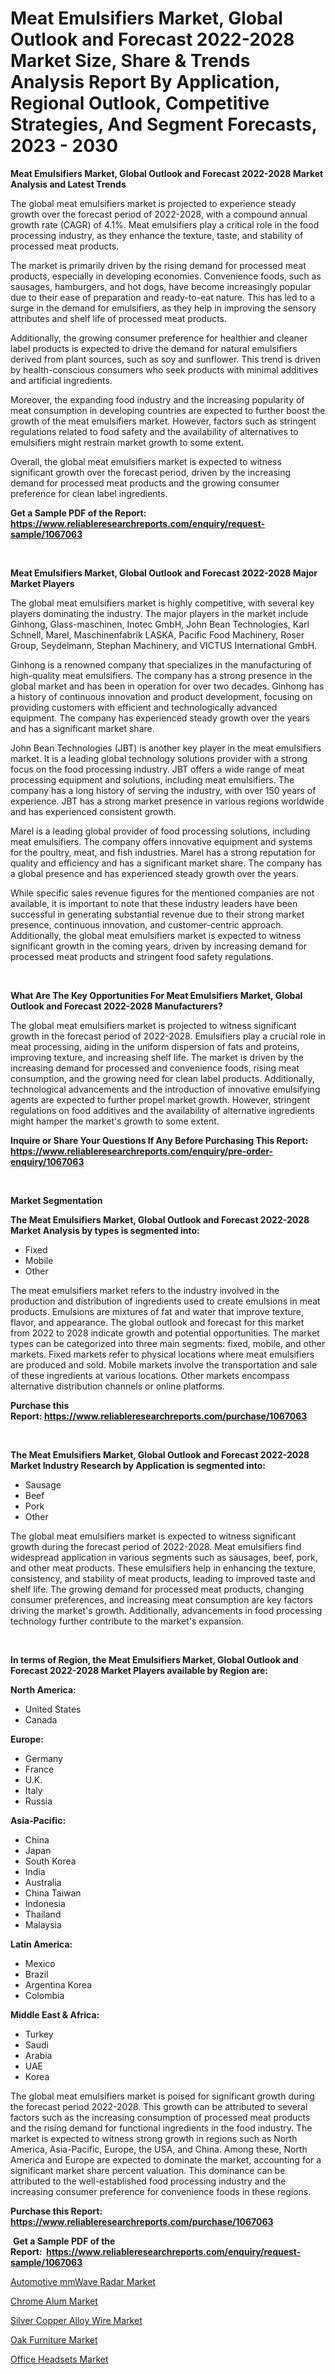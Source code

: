 <p><h1>Meat Emulsifiers Market, Global Outlook and Forecast 2022-2028 Market Size, Share & Trends Analysis Report By Application, Regional Outlook, Competitive Strategies, And Segment Forecasts, 2023 - 2030</h1></p><p><strong>Meat Emulsifiers Market, Global Outlook and Forecast 2022-2028 Market Analysis and Latest Trends</strong></p>
<p><p>The global meat emulsifiers market is projected to experience steady growth over the forecast period of 2022-2028, with a compound annual growth rate (CAGR) of 4.1%. Meat emulsifiers play a critical role in the food processing industry, as they enhance the texture, taste, and stability of processed meat products.</p><p>The market is primarily driven by the rising demand for processed meat products, especially in developing economies. Convenience foods, such as sausages, hamburgers, and hot dogs, have become increasingly popular due to their ease of preparation and ready-to-eat nature. This has led to a surge in the demand for emulsifiers, as they help in improving the sensory attributes and shelf life of processed meat products.</p><p>Additionally, the growing consumer preference for healthier and cleaner label products is expected to drive the demand for natural emulsifiers derived from plant sources, such as soy and sunflower. This trend is driven by health-conscious consumers who seek products with minimal additives and artificial ingredients.</p><p>Moreover, the expanding food industry and the increasing popularity of meat consumption in developing countries are expected to further boost the growth of the meat emulsifiers market. However, factors such as stringent regulations related to food safety and the availability of alternatives to emulsifiers might restrain market growth to some extent.</p><p>Overall, the global meat emulsifiers market is expected to witness significant growth over the forecast period, driven by the increasing demand for processed meat products and the growing consumer preference for clean label ingredients.</p></p>
<p><strong>Get a Sample PDF of the Report:&nbsp; <a href="https://www.reliableresearchreports.com/enquiry/request-sample/1067063">https://www.reliableresearchreports.com/enquiry/request-sample/1067063</a></strong></p>
<p>&nbsp;</p>
<p><strong>Meat Emulsifiers Market, Global Outlook and Forecast 2022-2028 Major Market Players</strong></p>
<p><p>The global meat emulsifiers market is highly competitive, with several key players dominating the industry. The major players in the market include Ginhong, Glass-maschinen, Inotec GmbH, John Bean Technologies, Karl Schnell, Marel, Maschinenfabrik LASKA, Pacific Food Machinery, Roser Group, Seydelmann, Stephan Machinery, and VICTUS International GmbH. </p><p>Ginhong is a renowned company that specializes in the manufacturing of high-quality meat emulsifiers. The company has a strong presence in the global market and has been in operation for over two decades. Ginhong has a history of continuous innovation and product development, focusing on providing customers with efficient and technologically advanced equipment. The company has experienced steady growth over the years and has a significant market share.</p><p>John Bean Technologies (JBT) is another key player in the meat emulsifiers market. It is a leading global technology solutions provider with a strong focus on the food processing industry. JBT offers a wide range of meat processing equipment and solutions, including meat emulsifiers. The company has a long history of serving the industry, with over 150 years of experience. JBT has a strong market presence in various regions worldwide and has experienced consistent growth.</p><p>Marel is a leading global provider of food processing solutions, including meat emulsifiers. The company offers innovative equipment and systems for the poultry, meat, and fish industries. Marel has a strong reputation for quality and efficiency and has a significant market share. The company has a global presence and has experienced steady growth over the years.</p><p>While specific sales revenue figures for the mentioned companies are not available, it is important to note that these industry leaders have been successful in generating substantial revenue due to their strong market presence, continuous innovation, and customer-centric approach. Additionally, the global meat emulsifiers market is expected to witness significant growth in the coming years, driven by increasing demand for processed meat products and stringent food safety regulations.</p></p>
<p>&nbsp;</p>
<p><strong>What Are The Key Opportunities For Meat Emulsifiers Market, Global Outlook and Forecast 2022-2028 Manufacturers?</strong></p>
<p><p>The global meat emulsifiers market is projected to witness significant growth in the forecast period of 2022-2028. Emulsifiers play a crucial role in meat processing, aiding in the uniform dispersion of fats and proteins, improving texture, and increasing shelf life. The market is driven by the increasing demand for processed and convenience foods, rising meat consumption, and the growing need for clean label products. Additionally, technological advancements and the introduction of innovative emulsifying agents are expected to further propel market growth. However, stringent regulations on food additives and the availability of alternative ingredients might hamper the market's growth to some extent.</p></p>
<p><strong>Inquire or Share Your Questions If Any Before Purchasing This Report: <a href="https://www.reliableresearchreports.com/enquiry/pre-order-enquiry/1067063">https://www.reliableresearchreports.com/enquiry/pre-order-enquiry/1067063</a></strong></p>
<p>&nbsp;</p>
<p><strong>Market Segmentation</strong></p>
<p><strong>The Meat Emulsifiers Market, Global Outlook and Forecast 2022-2028 Market Analysis by types is segmented into:</strong></p>
<p><ul><li>Fixed</li><li>Mobile</li><li>Other</li></ul></p>
<p><p>The meat emulsifiers market refers to the industry involved in the production and distribution of ingredients used to create emulsions in meat products. Emulsions are mixtures of fat and water that improve texture, flavor, and appearance. The global outlook and forecast for this market from 2022 to 2028 indicate growth and potential opportunities. The market types can be categorized into three main segments: fixed, mobile, and other markets. Fixed markets refer to physical locations where meat emulsifiers are produced and sold. Mobile markets involve the transportation and sale of these ingredients at various locations. Other markets encompass alternative distribution channels or online platforms.</p></p>
<p><strong>Purchase this Report:&nbsp;<a href="https://www.reliableresearchreports.com/purchase/1067063">https://www.reliableresearchreports.com/purchase/1067063</a></strong></p>
<p>&nbsp;</p>
<p><strong>The Meat Emulsifiers Market, Global Outlook and Forecast 2022-2028 Market Industry Research by Application is segmented into:</strong></p>
<p><ul><li>Sausage</li><li>Beef</li><li>Pork</li><li>Other</li></ul></p>
<p><p>The global meat emulsifiers market is expected to witness significant growth during the forecast period of 2022-2028. Meat emulsifiers find widespread application in various segments such as sausages, beef, pork, and other meat products. These emulsifiers help in enhancing the texture, consistency, and stability of meat products, leading to improved taste and shelf life. The growing demand for processed meat products, changing consumer preferences, and increasing meat consumption are key factors driving the market's growth. Additionally, advancements in food processing technology further contribute to the market's expansion.</p></p>
<p>&nbsp;</p>
<p><strong>In terms of Region, the Meat Emulsifiers Market, Global Outlook and Forecast 2022-2028 Market Players available by Region are:</strong></p>
<p>
    <p> <strong> North America: </strong>
        <ul>
            <li>United States</li>
            <li>Canada</li>
        </ul>
        </p> 
    <p> <strong> Europe: </strong>
        <ul>
            <li>Germany</li>
            <li>France</li>
            <li>U.K.</li>
            <li>Italy</li>
            <li>Russia</li>
        </ul>
        </p> 
    <p> <strong> Asia-Pacific: </strong>
        <ul>
            <li>China</li>
            <li>Japan</li>
            <li>South Korea</li>
            <li>India</li>
            <li>Australia</li>
            <li>China Taiwan</li>
            <li>Indonesia</li>
            <li>Thailand</li>
            <li>Malaysia</li>
        </ul>
        </p> 
    <p> <strong> Latin America: </strong>
        <ul>
            <li>Mexico</li>
            <li>Brazil</li>
            <li>Argentina Korea</li>
            <li>Colombia</li>
        </ul>
        </p> 
    <p> <strong> Middle East & Africa: </strong>
        <ul>
            <li>Turkey</li>
            <li>Saudi</li>
            <li>Arabia</li>
            <li>UAE</li>
            <li>Korea</li>
        </ul>
    </p>
    </p>
<p><p>The global meat emulsifiers market is poised for significant growth during the forecast period 2022-2028. This growth can be attributed to several factors such as the increasing consumption of processed meat products and the rising demand for functional ingredients in the food industry. The market is expected to witness strong growth in regions such as North America, Asia-Pacific, Europe, the USA, and China. Among these, North America and Europe are expected to dominate the market, accounting for a significant market share percent valuation. This dominance can be attributed to the well-established food processing industry and the increasing consumer preference for convenience foods in these regions.</p></p>
<p><strong>Purchase this Report: <a href="https://www.reliableresearchreports.com/purchase/1067063">https://www.reliableresearchreports.com/purchase/1067063</a></strong></p>
<p>&nbsp;<strong>Get a Sample PDF of the Report:&nbsp;&nbsp;<a href="https://www.reliableresearchreports.com/enquiry/request-sample/1067063">https://www.reliableresearchreports.com/enquiry/request-sample/1067063</a></strong></p>
<p><strong></strong></p>
<p><p><a href="https://www.reportprime.com/automotive-mmwave-radar-r4881">Automotive mmWave Radar Market</a></p><p><a href="https://www.linkedin.com/pulse/chrome-alum-market-size-growth-forecast-from-2023-2030-1ps3c/">Chrome Alum Market</a></p><p><a href="https://www.linkedin.com/pulse/silver-copper-alloy-wire-market-challenges-opportunities-djmbe/">Silver Copper Alloy Wire Market</a></p><p><a href="https://medium.com/@paulmcglynn6456/oak-furniture-market-size-growth-forecast-2023-2030-224ec255b8d1">Oak Furniture Market</a></p><p><a href="https://medium.com/@bethelokon998/office-headsets-market-size-growth-forecast-2023-2030-2c6afa9e891b">Office Headsets Market</a></p></p>